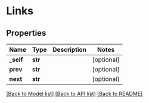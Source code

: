 # Links

## Properties
Name | Type | Description | Notes
------------ | ------------- | ------------- | -------------
**_self** | **str** |  | [optional] 
**prev** | **str** |  | [optional] 
**next** | **str** |  | [optional] 

[[Back to Model list]](../README.md#documentation-for-models) [[Back to API list]](../README.md#documentation-for-api-endpoints) [[Back to README]](../README.md)


